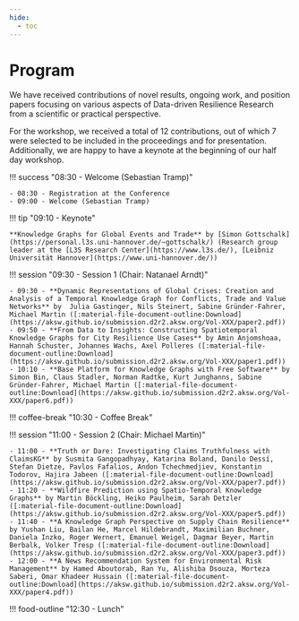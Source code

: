 ```yaml
---
hide:
  - toc
---
```

# Program

We have received contributions of novel results, ongoing work, and position papers focusing on various aspects of Data-driven Resilience Research from a scientific or practical perspective.

For the workshop, we received a total of 12 contributions, out of which 7 were selected to be included in the proceedings and for presentation.
Additionally, we are happy to have a keynote at the beginning of our half day workshop.

!!! success "08:30 - Welcome (Sebastian Tramp)"

    - 08:30 - Registration at the Conference
    - 09:00 - Welcome (Sebastian Tramp)

!!! tip "09:10 - Keynote"

    **Knowledge Graphs for Global Events and Trade** by [Simon Gottschalk](https://personal.l3s.uni-hannover.de/~gottschalk/) (Research group leader at the [L3S Research Center](https://www.l3s.de/), [Leibniz Universität Hannover](https://www.uni-hannover.de/))

!!! session "09:30 - Session 1 (Chair: Natanael Arndt)"

    - 09:30 - **Dynamic Representations of Global Crises: Creation and Analysis of a Temporal Knowledge Graph for Conflicts, Trade and Value Networks** by  Julia Gastinger, Nils Steinert, Sabine Gründer-Fahrer, Michael Martin ([:material-file-document-outline:Download](https://aksw.github.io/submission.d2r2.aksw.org/Vol-XXX/paper2.pdf))
    - 09:50 - **From Data to Insights: Constructing Spatiotemporal Knowledge Graphs for City Resilience Use Cases** by Amin Anjomshoaa, Hannah Schuster, Johannes Wachs, Axel Polleres ([:material-file-document-outline:Download](https://aksw.github.io/submission.d2r2.aksw.org/Vol-XXX/paper1.pdf))
    - 10:10 - **Base Platform for Knowledge Graphs with Free Software** by Simon Bin, Claus Stadler, Norman Radtke, Kurt Junghanns, Sabine Gründer-Fahrer, Michael Martin ([:material-file-document-outline:Download](https://aksw.github.io/submission.d2r2.aksw.org/Vol-XXX/paper6.pdf))

!!! coffee-break "10:30 - Coffee Break"

!!! session "11:00 - Session 2 (Chair: Michael Martin)"

    - 11:00 - **Truth or Dare: Investigating Claims Truthfulness with ClaimsKG** by Susmita Gangopadhyay, Katarina Boland, Danilo Dessí, Stefan Dietze, Pavlos Fafalios, Andon Tchechmedjiev, Konstantin Todorov, Hajira Jabeen ([:material-file-document-outline:Download](https://aksw.github.io/submission.d2r2.aksw.org/Vol-XXX/paper7.pdf))
    - 11:20 - **Wildfire Prediction using Spatio-Temporal Knowledge Graphs** by Martin Böckling, Heiko Paulheim, Sarah Detzler ([:material-file-document-outline:Download](https://aksw.github.io/submission.d2r2.aksw.org/Vol-XXX/paper5.pdf))
    - 11:40 - **A Knowledge Graph Perspective on Supply Chain Resilience** by Yushan Liu, Bailan He, Marcel Hildebrandt, Maximilian Buchner, Daniela Inzko, Roger Wernert, Emanuel Weigel, Dagmar Beyer, Martin Berbalk, Volker Tresp ([:material-file-document-outline:Download](https://aksw.github.io/submission.d2r2.aksw.org/Vol-XXX/paper3.pdf))
    - 12:00 - **A News Recommendation System for Environmental Risk Management** by Hamed Aboutorab, Ran Yu, Alishiba Dsouza, Morteza Saberi, Omar Khadeer Hussain ([:material-file-document-outline:Download](https://aksw.github.io/submission.d2r2.aksw.org/Vol-XXX/paper4.pdf))

!!! food-outline "12:30 - Lunch"

